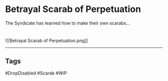 # Betrayal Scarab of Perpetuation
The Syndicate has learned how to make their own scarabs...

#
![[Betrayal Scarab of Perpetuation.png]]

---
## Tags
#DropDisabled
#Scarab
#WiP 